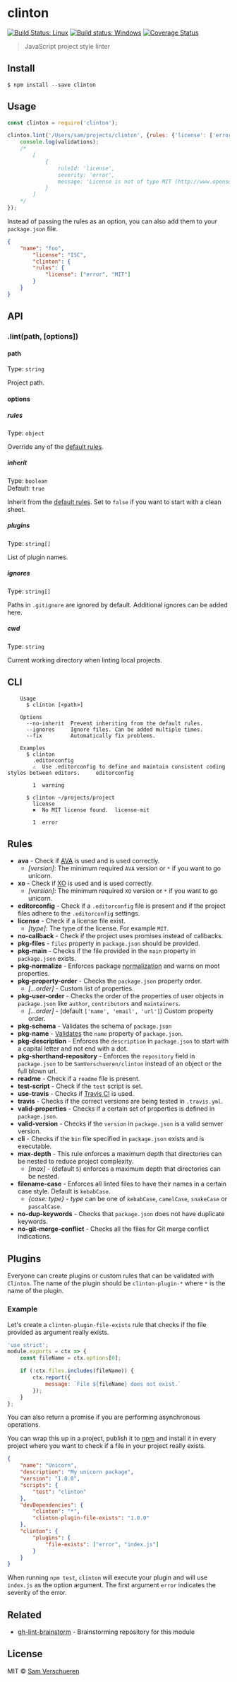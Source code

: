 # clinton

[![Build Status: Linux](https://travis-ci.org/SamVerschueren/clinton.svg?branch=master)](https://travis-ci.org/SamVerschueren/clinton) [![Build status: Windows](https://ci.appveyor.com/api/projects/status/1lcv1c0eqjtcg83s/branch/master?svg=true)](https://ci.appveyor.com/project/SamVerschueren/clinton/branch/master) [![Coverage Status](https://coveralls.io/repos/github/SamVerschueren/clinton/badge.svg?branch=master)](https://coveralls.io/github/SamVerschueren/clinton?branch=master)


> JavaScript project style linter


## Install

```
$ npm install --save clinton
```


## Usage

```js
const clinton = require('clinton');

clinton.lint('/Users/sam/projects/clinton', {rules: {'license': ['error', 'MIT']}}).then(validations => {
	console.log(validations);
	/*
		[
			{
				ruleId: 'license',
				severity: 'error',
				message: 'License is not of type MIT (http://www.opensource.org/licenses/MIT).'
			}
		]
	*/
});
```

Instead of passing the rules as an option, you can also add them to your `package.json` file.

```json
{
	"name": "foo",
		"license": "ISC",
		"clinton": {
		"rules": {
			"license": ["error", "MIT"]
		}
	}
}
```


## API

### .lint(path, [options])

#### path

Type: `string`

Project path.

#### options

##### rules

Type: `object`

Override any of the [default rules](https://github.com/SamVerschueren/clinton/blob/master/config.js).

##### inherit

Type: `boolean`<br>
Default: `true`

Inherit from the [default rules](https://github.com/SamVerschueren/clinton/blob/master/config.js). Set to `false` if you want to start with a clean sheet.

##### plugins

Type: `string[]`

List of plugin names.

##### ignores

Type: `string[]`

Paths in `.gitignore` are ignored by default. Additional ignores can be added here.

##### cwd

Type: `string`

Current working directory when linting local projects.


## CLI

```
	Usage
	  $ clinton [<path>]

	Options
	  --no-inherit  Prevent inheriting from the default rules.
	  --ignores     Ignore files. Can be added multiple times.
	  --fix         Automatically fix problems.

	Examples
	  $ clinton
        .editorconfig
        ⚠  Use .editorconfig to define and maintain consistent coding styles between editors.     editorconfig

        1  warning

	  $ clinton ~/projects/project
        license
        ✖  No MIT license found.  license-mit

        1  error
```


## Rules

- **ava** - Check if [AVA](https://github.com/avajs/ava) is used and is used correctly.
	- *[version]*: The minimum required `AVA` version or `*` if you want to go unicorn.
- **xo** - Check if [XO](https://github.com/sindresorhus/xo) is used and is used correctly.
	- *[version]*: The minimum required `XO` version or `*` if you want to go unicorn.
- **editorconfig** - Check if a `.editorconfig` file is present and if the project files adhere to the `.editorconfig` settings.
- **license** - Check if a license file exist.
	- *[type]*: The type of the license. For example `MIT`.
- **no-callback** - Check if the project uses promises instead of callbacks.
- **pkg-files** - `files` property in `package.json` should be provided.
- **pkg-main** - Checks if the file provided in the `main` property in `package.json` exists.
- **pkg-normalize** - Enforces package [normalization](https://github.com/npm/normalize-package-data#what-normalization-currently-entails) and warns on moot properties.
- **pkg-property-order** - Checks the `package.json` property order.
	- *[...order]* - Custom list of properties.
- **pkg-user-order** - Checks the order of the properties of user objects in `package.json` like `author`, `contributors` and `maintainers`.
	- *[...order]* - (default `['name', 'email', 'url']`) Custom property order.
- **pkg-schema** - Validates the schema of `package.json`
- **pkg-name** - [Validates](https://github.com/npm/normalize-package-data#rules-for-name-field) the `name` property of `package.json`.
- **pkg-description** - Enforces the `description` in `package.json` to start with a capital letter and not end with a dot.
- **pkg-shorthand-repository** - Enforces the `repository` field in `package.json` to be `SamVerschueren/clinton` instead of an object or the full blown url.
- **readme** - Check if a `readme` file is present.
- **test-script** - Check if the `test` script is set.
- **use-travis** - Checks if [Travis CI](https://travis-ci.org/) is used.
- **travis** - Checks if the correct versions are being tested in `.travis.yml`.
- **valid-properties** - Checks if a certain set of properties is defined in `package.json`.
- **valid-version** - Checks if the `version` in `package.json` is a valid semver version.
- **cli** - Checks if the `bin` file specified in `package.json` exists and is executable.
- **max-depth** - This rule enforces a maximum depth that directories can be nested to reduce project complexity.
	- *[max]* - (default `5`) enforces a maximum depth that directories can be nested.
- **filename-case** - Enforces all linted files to have their names in a certain case style. Default is `kebabCase`.
	- *{case: _type_}* - _type_ can be one of `kebabCase`, `camelCase`, `snakeCase` or `pascalCase`.
- **no-dup-keywords** - Checks that `package.json` does not have duplicate keywords.
- **no-git-merge-conflict** - Checks all the files for Git merge conflict indications.


## Plugins

Everyone can create plugins or custom rules that can be validated with `Clinton`. The name of the plugin should be
`clinton-plugin-*` where `*` is the name of the plugin.

### Example

Let's create a `clinton-plugin-file-exists` rule that checks if the file provided as argument really exists.

```js
'use strict';
module.exports = ctx => {
	const fileName = ctx.options[0];

	if (!ctx.files.includes(fileName)) {
		ctx.report({
			message: `File ${fileName} does not exist.`
		});
	}
};
```

You can also return a promise if you are performing asynchronous operations.

You can wrap this up in a project, publish it to [npm](https://www.npmjs.com/) and install it in every project where you want to check if a file in your project really exists.

```json
{
	"name": "Unicorn",
	"description": "My unicorn package",
	"version": "1.0.0",
	"scripts": {
		"test": "clinton"
	},
	"devDependencies": {
		"clinton": "*",
		"clinton-plugin-file-exists": "1.0.0"
	},
	"clinton": {
		"plugins": {
			"file-exists": ["error", "index.js"]
		}
	}
}
```

When running `npm test`, `clinton` will execute your plugin and will use `index.js` as the option argument. The first argument `error` indicates the severity of the error.


## Related

- [gh-lint-brainstorm](https://github.com/SamVerschueren/gh-lint-brainstorm) - Brainstorming repository for this module


## License

MIT © [Sam Verschueren](http://github.com/SamVerschueren)
